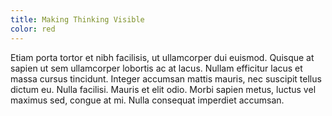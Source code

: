 ```yaml
---
title: Making Thinking Visible
color: red
---
```


Etiam porta tortor et nibh facilisis, ut ullamcorper dui euismod. Quisque at sapien ut sem ullamcorper lobortis ac at lacus. Nullam efficitur lacus et massa cursus tincidunt. Integer accumsan mattis mauris, nec suscipit tellus dictum eu. Nulla facilisi. Mauris et elit odio. Morbi sapien metus, luctus vel maximus sed, congue at mi. Nulla consequat imperdiet accumsan.
